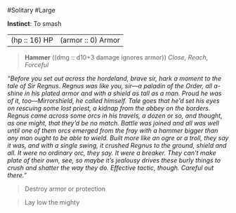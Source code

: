 #Solitary #Large

**Instinct**: To smash

|       |         |
| ----- | ------- |
| (hp :: 16) HP | (armor :: 0) Armor |

> **Hammer** ((dmg :: d10+3 damage ignores armor))
> *Close, Reach, Forceful*

*“Before you set out across the hordeland, brave sir, hark a moment to the tale of Sir Regnus. Regnus was like you, sir—a paladin of the Order, all a-shine in his plated armor and with a shield as tall as a man. Proud he was of it, too—Mirrorshield, he called himself. Tale goes that he’d set his eyes on rescuing some lost priest, a kidnap from the abbey on the borders. Regnus came across some orcs in his travels, a dozen or so, and thought, as one might, that they’d be no match. Battle was joined and all was well until one of them orcs emerged from the fray with a hammer bigger than any man ought to be able to wield. Built more like an ogre or a troll, they say it was, and with a single swing, it crushed Regnus to the ground, shield and all. It were no ordinary orc, they say. It were a breaker. They can’t make plate of their own, see, so maybe it’s jealousy drives these burly things to crush and shatter the way they do. Effective tactic, though. Careful out there.”*

>Destroy armor or protection

>Lay low the mighty